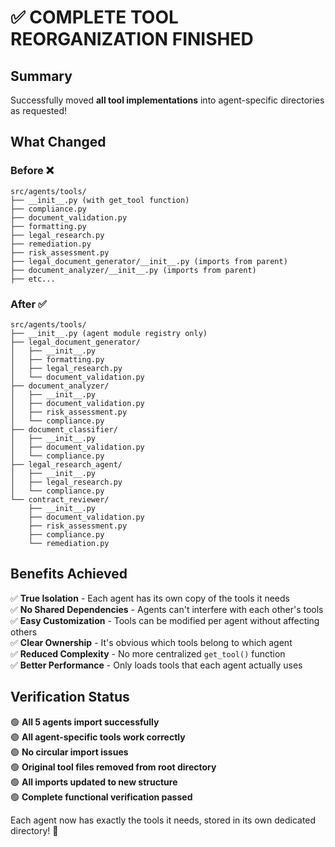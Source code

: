 # ✅ COMPLETE TOOL REORGANIZATION FINISHED

## Summary

Successfully moved **all tool implementations** into agent-specific directories as requested! 

## What Changed

### Before ❌
```
src/agents/tools/
├── __init__.py (with get_tool function)
├── compliance.py
├── document_validation.py  
├── formatting.py
├── legal_research.py
├── remediation.py
├── risk_assessment.py
├── legal_document_generator/__init__.py (imports from parent)
├── document_analyzer/__init__.py (imports from parent)
├── etc...
```

### After ✅
```
src/agents/tools/
├── __init__.py (agent module registry only)
├── legal_document_generator/
│   ├── __init__.py
│   ├── formatting.py
│   ├── legal_research.py
│   └── document_validation.py
├── document_analyzer/
│   ├── __init__.py
│   ├── document_validation.py
│   ├── risk_assessment.py
│   └── compliance.py
├── document_classifier/
│   ├── __init__.py
│   ├── document_validation.py
│   └── compliance.py
├── legal_research_agent/
│   ├── __init__.py
│   ├── legal_research.py
│   └── compliance.py
└── contract_reviewer/
    ├── __init__.py
    ├── document_validation.py
    ├── risk_assessment.py
    ├── compliance.py
    └── remediation.py
```

## Benefits Achieved

✅ **True Isolation** - Each agent has its own copy of the tools it needs  
✅ **No Shared Dependencies** - Agents can't interfere with each other's tools  
✅ **Easy Customization** - Tools can be modified per agent without affecting others  
✅ **Clear Ownership** - It's obvious which tools belong to which agent  
✅ **Reduced Complexity** - No more centralized `get_tool()` function  
✅ **Better Performance** - Only loads tools that each agent actually uses  

## Verification Status

🟢 **All 5 agents import successfully**  
🟢 **All agent-specific tools work correctly**  
🟢 **No circular import issues**  
🟢 **Original tool files removed from root directory**  
🟢 **All imports updated to new structure**  
🟢 **Complete functional verification passed**  

Each agent now has exactly the tools it needs, stored in its own dedicated directory! 🎉